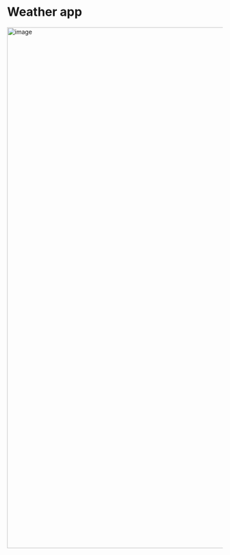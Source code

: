 # Weather app

<img width="1215" alt="image" src="https://github.com/user-attachments/assets/d957ab11-7cf7-412d-bed3-868993c808a2">
